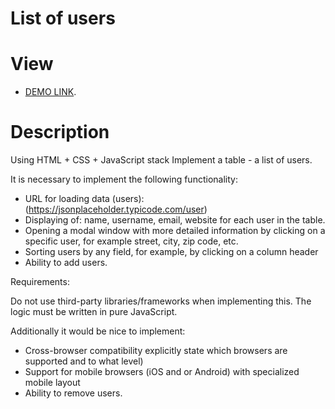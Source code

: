 # List of users

# View
- [DEMO LINK](https://andrey203.github.io/1World_Online_test_list-of-Users/).

# Description
Using HTML + CSS + JavaScript stack Implement a table - a list of users.

It is necessary to implement the following functionality:
  
 - URL for loading data (users): (https://jsonplaceholder.typicode.com/user)
 - Displaying of: name, username, email, website for each user in the table.
 - Opening a modal window with more detailed information by clicking on a specific user, for example street,
city, zip code, etc.
 - Sorting users by any field, for example, by clicking on a column header
 - Ability to add users.

Requirements:

Do not use third-party libraries/frameworks when implementing this. The logic must be written in pure
JavaScript.

Additionally it would be nice to implement:

 - Cross-browser compatibility explicitly state which browsers are supported and to what level)
 - Support for mobile browsers (iOS and or Android) with specialized mobile layout
 - Ability to remove users.
